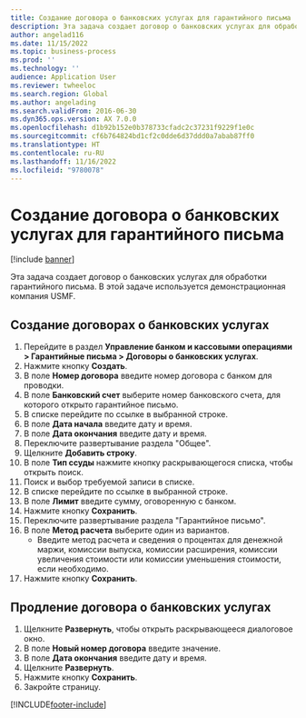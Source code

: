 ```yaml
---
title: Создание договора о банковских услугах для гарантийного письма
description: Эта задача создает договор о банковских услугах для обработки гарантийного письма.
author: angelad116
ms.date: 11/15/2022
ms.topic: business-process
ms.prod: ''
ms.technology: ''
audience: Application User
ms.reviewer: twheeloc
ms.search.region: Global
ms.author: angelading
ms.search.validFrom: 2016-06-30
ms.dyn365.ops.version: AX 7.0.0
ms.openlocfilehash: d1b92b152e0b378733cfadc2c37231f9229f1e0c
ms.sourcegitcommit: cf6b764824bd1cf2c0dde6d37ddd0a7abab87ff0
ms.translationtype: HT
ms.contentlocale: ru-RU
ms.lasthandoff: 11/16/2022
ms.locfileid: "9780078"
---
```

# <a name="create-a-bank-facility-agreement-for-the-letter-of-guarantee"></a>Создание договора о банковских услугах для гарантийного письма

[!include [banner](../../includes/banner.md)]

Эта задача создает договор о банковских услугах для обработки гарантийного письма. В этой задаче используется демонстрационная компания USMF. 


## <a name="create-bank-facility-agreement"></a>Создание договорах о банковских услугах
1. Перейдите в раздел **Управление банком и кассовыми операциями > Гарантийные письма > Договоры о банковских услугах**.
2. Нажмите кнопку **Создать**.
3. В поле **Номер договора** введите номер договора с банком для проводки.
4. В поле **Банковский счет** выберите номер банковского счета, для которого открыто гарантийное письмо. 
5. В списке перейдите по ссылке в выбранной строке.
6. В поле **Дата начала** введите дату и время.
7. В поле **Дата окончания** введите дату и время.
8. Переключите развертывание раздела "Общее".
9. Щелкните **Добавить строку**.
10. В поле **Тип ссуды** нажмите кнопку раскрывающегося списка, чтобы открыть поиск.
11. Поиск и выбор требуемой записи в списке.
12. В списке перейдите по ссылке в выбранной строке.
13. В поле **Лимит** введите сумму, оговоренную с банком.
14. Нажмите кнопку **Сохранить**.
15. Переключите развертывание раздела "Гарантийное письмо".
16. В поле **Метод расчета** выберите один из вариантов.
    * Введите метод расчета и сведения о процентах для денежной маржи, комиссии выпуска, комиссии расширения, комиссии увеличения стоимости или комиссии уменьшения стоимости, если необходимо.   
17. Нажмите кнопку **Сохранить**.

## <a name="extend-bank-facility-agreement"></a>Продление договора о банковских услугах
1. Щелкните **Развернуть**, чтобы открыть раскрывающееся диалоговое окно.
2. В поле **Новый номер договора** введите значение.
3. В поле **Дата окончания** введите дату и время.
4. Щелкните **Развернуть**.
5. Нажмите кнопку **Сохранить**.
6. Закройте страницу.



[!INCLUDE[footer-include](../../../includes/footer-banner.md)]

